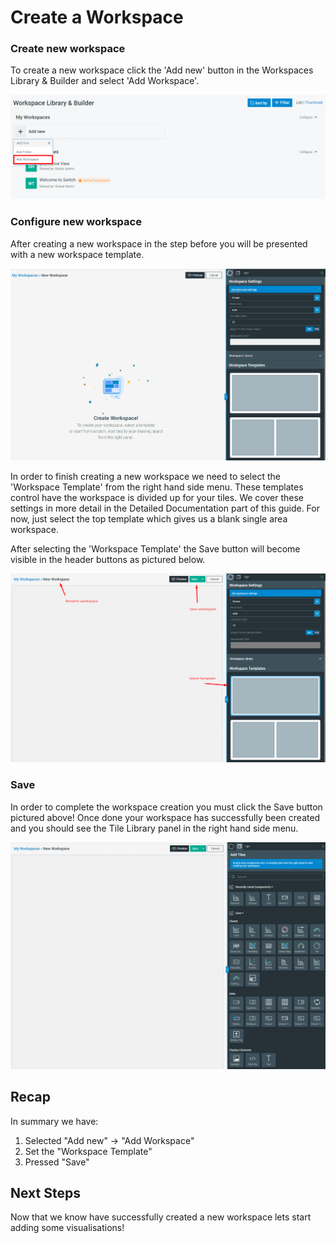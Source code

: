 # Create a Workspace

### Create new workspace

To create a new workspace click the 'Add new' button in the Workspaces Library & Builder and select 'Add Workspace'.

![Creating a new workspace](<../.gitbook/assets/image (32).png>)

### Configure new workspace

After creating a new workspace in the step before you will be presented with a new workspace template.

![Blank workspace template](<../.gitbook/assets/image (33).png>)

In order to finish creating a new workspace we need to select the 'Workspace Template' from the right hand side menu. These templates control have the workspace is divided up for your tiles. We cover these settings in more detail in the Detailed Documentation part of this guide. For now, just select the top template which gives us a blank single area workspace.

After selecting the 'Workspace Template' the Save button will become visible in the header buttons as pictured below.

![](<../.gitbook/assets/image (34).png>)

### Save

In order to complete the workspace creation you must click the Save button pictured above! Once done your workspace has successfully been created and you should see the Tile Library panel in the right hand side menu.

![New workspace is ready to go!](<../.gitbook/assets/image (35).png>)

## Recap <a href="next-steps" id="next-steps"></a>

In summary we have:

1. Selected "Add new" -> "Add Workspace"
2. Set the "Workspace Template"
3. Pressed "Save"

##  Next Steps <a href="next-steps" id="next-steps"></a>

Now that we know have successfully created a new workspace lets start adding some visualisations!
